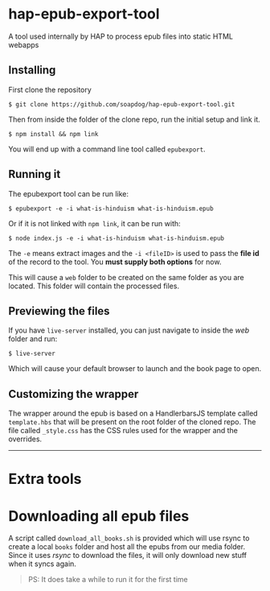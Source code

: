 # hap-epub-export-tool
A tool used internally by HAP to process epub files into static HTML webapps

## Installing

First clone the repository

```
$ git clone https://github.com/soapdog/hap-epub-export-tool.git
```

Then from inside the folder of the clone repo, run the initial setup and link it.

```
$ npm install && npm link
```

You will end up with a command line tool called ```epubexport```.

## Running it
The epubexport tool can be run like:

```
$ epubexport -e -i what-is-hinduism what-is-hinduism.epub
```

Or if it is not linked with ```npm link```, it can be run with:

```
$ node index.js -e -i what-is-hinduism what-is-hinduism.epub
```
The ```-e``` means extract images and the ```-i <fileID>``` is used to pass the **file id** of the record to the tool. You **must supply both options** for now. 

This will cause a ```web``` folder to be created on the same folder as you are located. This folder will contain the processed files.

## Previewing the files
If you have ```live-server``` installed, you can just navigate to inside the *web* folder and run:

```
$ live-server
```

Which will cause your default browser to launch and the book page to open.

## Customizing the wrapper

The wrapper around the epub is based on a HandlerbarsJS template called ```template.hbs``` that will be present on the root folder of the cloned repo. The file called ```_style.css``` has the CSS rules used for the wrapper and the overrides.

---

# Extra tools

# Downloading all epub files
A script called ```download_all_books.sh``` is provided which will use rsync to create a local ```books``` folder and host all the epubs from our media folder. Since it uses *rsync* to download the files, it will only download new stuff when it syncs again.

>PS: It does take a while to run it for the first time


